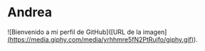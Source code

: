 # Andrea
![Bienvenido a mi perfil de GitHub]([URL de la imagen][(https://media.giphy.com/media/yrhhmre5fN2PtRujfo/giphy.gif)](https://media1.giphy.com/media/v1.Y2lkPTc5MGI3NjExMmVlZTRiNmUwYjJjMjg5YWJmNGQyYjczOGNjMDE2NTdhOTFmODBjOCZjdD1n/yrhhmre5fN2PtRujfo/giphy.gif)).
